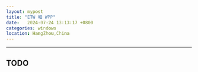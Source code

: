 ```yaml
---
layout: mypost
title: "ETW 和 WPP"
date:   2024-07-24 13:13:17 +0800
categories: windows
location: HangZhou,China 
---
```

---

## TODO